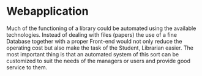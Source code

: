 # Webapplication
Much of the functioning of a library could be automated using the available technologies. Instead of dealing with files (papers) the use of a fine Database together with a proper Front-end would not only reduce the operating cost but also make the task of the Student, Librarian easier. The most important thing is that an automated system of this sort can be customized to suit the needs of the managers or users and provide good service to them.
